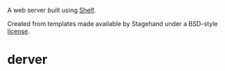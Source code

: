 A web server built using [Shelf](https://pub.dev/packages/shelf).

Created from templates made available by Stagehand under a BSD-style
[license](https://github.com/dart-lang/stagehand/blob/master/LICENSE).
# derver
